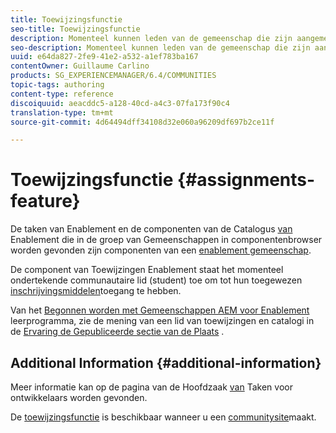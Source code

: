 ```yaml
---
title: Toewijzingsfunctie
seo-title: Toewijzingsfunctie
description: Momenteel kunnen leden van de gemeenschap die zijn aangemeld toegang krijgen tot toegewezen bronnen voor activering
seo-description: Momenteel kunnen leden van de gemeenschap die zijn aangemeld toegang krijgen tot toegewezen bronnen voor activering
uuid: e64da827-2fe9-41e2-a532-a1ef783ba167
contentOwner: Guillaume Carlino
products: SG_EXPERIENCEMANAGER/6.4/COMMUNITIES
topic-tags: authoring
content-type: reference
discoiquuid: aeacddc5-a128-40cd-a4c3-07fa173f90c4
translation-type: tm+mt
source-git-commit: 4d64494dff34108d32e060a96209df697b2ce11f

---
```



# Toewijzingsfunctie {#assignments-feature}

De taken van Enablement en de componenten van de Catalogus [van](catalog.md) Enablement die in de groep van Gemeenschappen in componentenbrowser worden gevonden zijn componenten van een [enablement gemeenschap](overview.md#enablement-community).

De component van Toewijzingen Enablement staat het momenteel ondertekende communautaire lid (student) toe om tot hun toegewezen [inschrijvingsmiddelen](resources.md)toegang te hebben.

Van het [Begonnen worden met Gemeenschappen AEM voor Enablement](getting-started-enablement.md) leerprogramma, zie de mening van een lid van toewijzingen en catalogi in de [Ervaring de Gepubliceerde sectie van de Plaats](enablement-published-site.md) .

## Additional Information {#additional-information}

Meer informatie kan op de pagina van de Hoofdzaak [van](essentials-assignments.md) Taken voor ontwikkelaars worden gevonden.

De [toewijzingsfunctie](functions.md#assignments-function) is beschikbaar wanneer u een [communitysite](sites-console.md)maakt.
